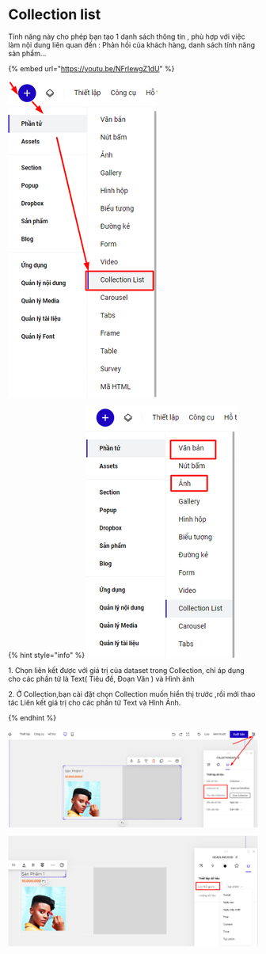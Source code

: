 # Collection list

Tính năng này cho phép bạn tạo 1 danh sách thông tin , phù hợp với việc làm nội dung liên quan đến : Phản hồi của khách hàng, danh sách tính năng sản phẩm...

{% embed url="https://youtu.be/NFrIewgZ1dU" %}

![](<../../.gitbook/assets/image (863).png>)

{% hint style="info" %}
![](<../../.gitbook/assets/image (893).png>)

&#x20;1\. Chọn liên kết được với giá trị của dataset trong Collection, chỉ áp dụng cho các phần tử là Text( Tiêu đề, Đoạn Văn ) và Hình ảnh

2\. Ở Collection,bạn cài đặt chọn Collection  muốn hiển thị trước ,rồi mới thao tác Liên kết giá trị cho các phần tử Text và Hình Ảnh.&#x20;


{% endhint %}

![](<../../.gitbook/assets/image (1046).png>)

![](<../../.gitbook/assets/image (1071).png>)

